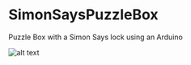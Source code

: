 # SimonSaysPuzzleBox
Puzzle Box with a Simon Says lock using an Arduino

![alt text](https://raw.githubusercontent.com/SingleDreamer/SimonSaysPuzzleBox/blob/master/diagram.png)
